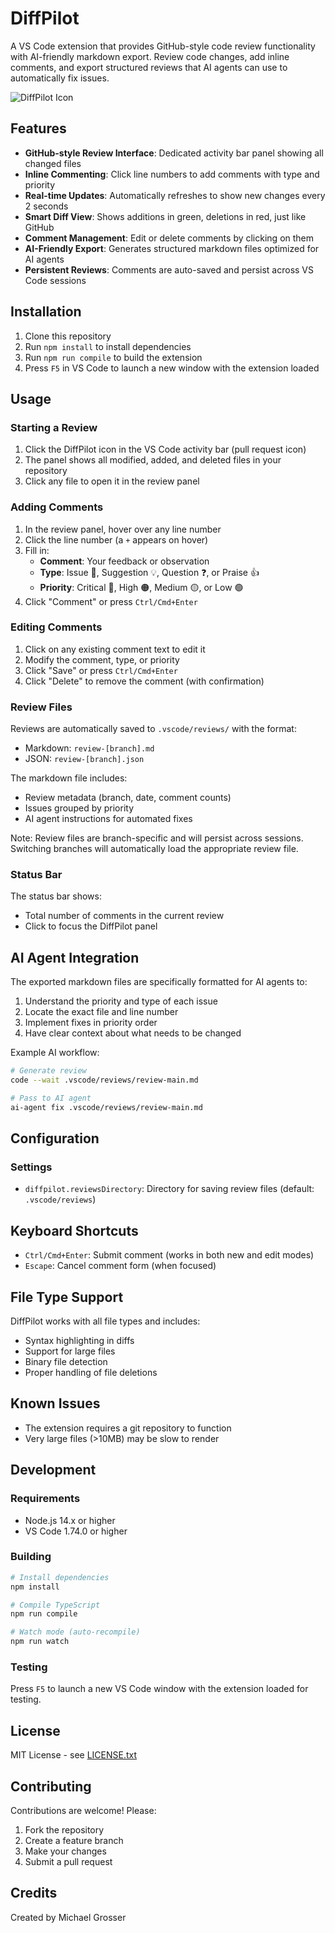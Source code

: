 # DiffPilot

A VS Code extension that provides GitHub-style code review functionality with AI-friendly markdown export. Review code changes, add inline comments, and export structured reviews that AI agents can use to automatically fix issues.

![DiffPilot Icon](media/icon.png)

## Features

- **GitHub-style Review Interface**: Dedicated activity bar panel showing all changed files
- **Inline Commenting**: Click line numbers to add comments with type and priority
- **Real-time Updates**: Automatically refreshes to show new changes every 2 seconds
- **Smart Diff View**: Shows additions in green, deletions in red, just like GitHub
- **Comment Management**: Edit or delete comments by clicking on them
- **AI-Friendly Export**: Generates structured markdown files optimized for AI agents
- **Persistent Reviews**: Comments are auto-saved and persist across VS Code sessions

## Installation

1. Clone this repository
2. Run `npm install` to install dependencies
3. Run `npm run compile` to build the extension
4. Press `F5` in VS Code to launch a new window with the extension loaded

## Usage

### Starting a Review

1. Click the DiffPilot icon in the VS Code activity bar (pull request icon)
2. The panel shows all modified, added, and deleted files in your repository
3. Click any file to open it in the review panel

### Adding Comments

1. In the review panel, hover over any line number
2. Click the line number (a `+` appears on hover)
3. Fill in:
   - **Comment**: Your feedback or observation
   - **Type**: Issue 🐛, Suggestion 💡, Question ❓, or Praise 👍
   - **Priority**: Critical 🔴, High 🟠, Medium 🟡, or Low 🟢
4. Click "Comment" or press `Ctrl/Cmd+Enter`

### Editing Comments

1. Click on any existing comment text to edit it
2. Modify the comment, type, or priority
3. Click "Save" or press `Ctrl/Cmd+Enter`
4. Click "Delete" to remove the comment (with confirmation)

### Review Files

Reviews are automatically saved to `.vscode/reviews/` with the format:
- Markdown: `review-[branch].md`
- JSON: `review-[branch].json`

The markdown file includes:
- Review metadata (branch, date, comment counts)
- Issues grouped by priority
- AI agent instructions for automated fixes

Note: Review files are branch-specific and will persist across sessions. Switching branches will automatically load the appropriate review file.

### Status Bar

The status bar shows:
- Total number of comments in the current review
- Click to focus the DiffPilot panel

## AI Agent Integration

The exported markdown files are specifically formatted for AI agents to:
1. Understand the priority and type of each issue
2. Locate the exact file and line number
3. Implement fixes in priority order
4. Have clear context about what needs to be changed

Example AI workflow:
```bash
# Generate review
code --wait .vscode/reviews/review-main.md

# Pass to AI agent
ai-agent fix .vscode/reviews/review-main.md
```

## Configuration

### Settings

- `diffpilot.reviewsDirectory`: Directory for saving review files (default: `.vscode/reviews`)

## Keyboard Shortcuts

- `Ctrl/Cmd+Enter`: Submit comment (works in both new and edit modes)
- `Escape`: Cancel comment form (when focused)

## File Type Support

DiffPilot works with all file types and includes:
- Syntax highlighting in diffs
- Support for large files
- Binary file detection
- Proper handling of file deletions

## Known Issues

- The extension requires a git repository to function
- Very large files (>10MB) may be slow to render

## Development

### Requirements

- Node.js 14.x or higher
- VS Code 1.74.0 or higher

### Building

```bash
# Install dependencies
npm install

# Compile TypeScript
npm run compile

# Watch mode (auto-recompile)
npm run watch
```

### Testing

Press `F5` to launch a new VS Code window with the extension loaded for testing.

## License

MIT License - see [LICENSE.txt](LICENSE.txt)

## Contributing

Contributions are welcome! Please:
1. Fork the repository
2. Create a feature branch
3. Make your changes
4. Submit a pull request

## Credits

Created by Michael Grosser